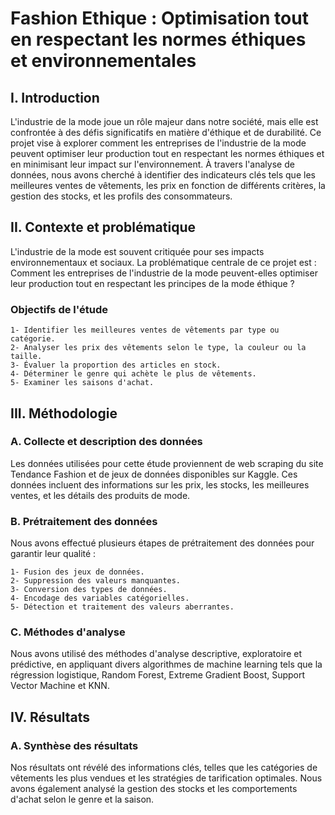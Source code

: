 # Fashion Ethique : Optimisation tout en respectant les normes éthiques et environnementales
## I. Introduction

L'industrie de la mode joue un rôle majeur dans notre société, mais elle est confrontée à des défis significatifs en matière d'éthique et de durabilité. Ce projet vise à explorer comment les entreprises de l'industrie de la mode peuvent optimiser leur production tout en respectant les normes éthiques et en minimisant leur impact sur l'environnement. À travers l'analyse de données, nous avons cherché à identifier des indicateurs clés tels que les meilleures ventes de vêtements, les prix en fonction de différents critères, la gestion des stocks, et les profils des consommateurs.
## II. Contexte et problématique

L'industrie de la mode est souvent critiquée pour ses impacts environnementaux et sociaux. La problématique centrale de ce projet est : Comment les entreprises de l'industrie de la mode peuvent-elles optimiser leur production tout en respectant les principes de la mode éthique ?

### Objectifs de l'étude

    1- Identifier les meilleures ventes de vêtements par type ou catégorie.
    2- Analyser les prix des vêtements selon le type, la couleur ou la taille.
    3- Évaluer la proportion des articles en stock.
    4- Déterminer le genre qui achète le plus de vêtements.
    5- Examiner les saisons d'achat.

## III. Méthodologie
### A. Collecte et description des données

Les données utilisées pour cette étude proviennent de web scraping du site Tendance Fashion et de jeux de données disponibles sur Kaggle. Ces données incluent des informations sur les prix, les stocks, les meilleures ventes, et les détails des produits de mode.
### B. Prétraitement des données

Nous avons effectué plusieurs étapes de prétraitement des données pour garantir leur qualité :

    1- Fusion des jeux de données.
    2- Suppression des valeurs manquantes.
    3- Conversion des types de données.
    4- Encodage des variables catégorielles.
    5- Détection et traitement des valeurs aberrantes.
### C. Méthodes d'analyse

Nous avons utilisé des méthodes d'analyse descriptive, exploratoire et prédictive, en appliquant divers algorithmes de machine learning tels que la régression logistique, Random Forest, Extreme Gradient Boost, Support Vector Machine et KNN.
## IV. Résultats
### A. Synthèse des résultats
Nos résultats ont révélé des informations clés, telles que les catégories de vêtements les plus vendues et les stratégies de tarification optimales. Nous avons également analysé la gestion des stocks et les comportements d'achat selon le genre et la saison.
